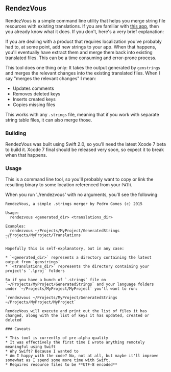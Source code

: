 ## RendezVous

RendezVous is a simple command line utility that helps you merge string file resources with existing translations.
If you are familiar with [this app](http://www.delitestudio.com/app/localizable-strings-merge/), then you already know what it does. If you don't, here's a very brief explanation:

If you are dealing with a product that requires localization you've probably had to, at some point, add new strings to your app. When that happens, you'll eventually have extract them and merge them back into existing translated files. This can be a time consuming and error-prone process. 

This tool does one thing only:
It takes the output generated by `genstrings` and merges the relevant changes into the existing translated files. When I say "merges the relevant changes" I mean:

* Updates comments
* Removes deleted keys
* Inserts created keys
* Copies missing files

This works with any `.strings` file, meaning that if you work with separate string table files, it can also merge those.

### Building

RendezVous was built using Swift 2.0, so you'll need the latest Xcode 7 beta to build it. Xcode 7 final should be released very soon, so expect it to break when that happens.

### Usage

This is a command line tool, so you'll probably want to copy or link the resulting binary to some location referenced from your `PATH`.

When you run './rendezvous' with no arguments, you'll see the following:

````
RendezVous, a simple .strings merger by Pedro Gomes (c) 2015

Usage:
  rendezvous <generated_dir> <translations_dir>

Examples:
  rendezvous ~/Projects/MyProject/GeneratedStrings ~/Projects/MyProject/Translations
```

Hopefully this is self-explanatory, but in any case:

* `<generated_dir>` represents a directory containing the latest output from `genstrings`
* `<translations_dir>` represents the directory containing your project's `.lproj` folders

So if you have a bunch of `.strings` file on `~/Projects/MyProject/GeneratedStrings` and your language folders under `~/Projects/MyProject/MyProject` you'll want to run:

`rendezvous ~/Projects/MyProject/GeneratedStrings ~/Projects/MyProject/MyProject`

RendezVous will execute and print out the list of files it has changed, along with the list of keys it has updated, created or deleted

### Caveats

* This tool is currently of pre-alpha quality
* It was effectively the first time I wrote anything remotely meaningful using Swift 
* Why Swift? Because I wanted to
* Am I happy with the code? No, not at all, but maybe it'll improve somewhat as I spend some more time with Swift.
* Requires resource files to be **UTF-8 encoded**
